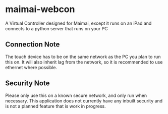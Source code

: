 # maimai-webcon

A Virtual Controller designed for Maimai, except it runs on an iPad and connects to a python server that runs on your PC

## Connection Note

The touch device has to be on the same network as the PC you plan to run this on.
It will also inherit lag from the network, so it is recommended to use ethernet where possible.

## Security Note

Please only use this on a known secure network, and only run when necessary.
This application does not currently have any inbuilt security and is not a planned feature that is work in progress.
